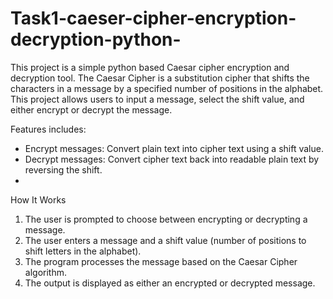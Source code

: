 # Task1-caeser-cipher-encryption-decryption-python-
This  project is a simple python based Caesar cipher encryption and decryption tool.
The Caesar Cipher is a substitution cipher that shifts the characters in a message by a specified number of positions in the alphabet.
This project allows users to input a message, select the shift value, and either encrypt or decrypt the message.

Features includes:
- Encrypt messages: Convert plain text into cipher text using a shift value.
- Decrypt messages: Convert cipher text back into readable plain text by reversing the shift.
- 
 How It Works
1. The user is prompted to choose between encrypting or decrypting a message.
2. The user enters a message and a shift value (number of positions to shift letters in the alphabet).
3. The program processes the message based on the Caesar Cipher algorithm.
4. The output is displayed as either an encrypted or decrypted message.

